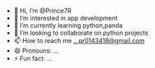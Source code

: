 - 👋 Hi, I’m @Prince7R
- 👀 I’m interested in app development
- 🌱 I’m currently learning python,panda
- 💞️ I’m looking to collaborate on python projects
- 📫 How to reach me ...pr0143418@gmail.com
- 😄 Pronouns: ...
- ⚡ Fun fact: ...

<!---
Prince7R/Prince7R is a ✨ special ✨ repository because its `README.md` (this file) appears on your GitHub profile.
You can click the Preview link to take a look at your changes.
--->
